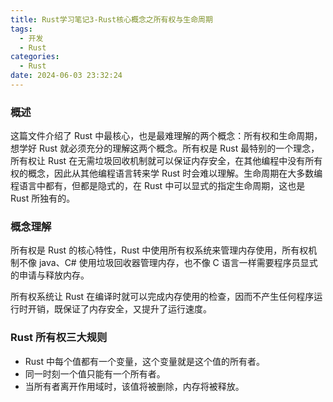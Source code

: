 ```yaml
---
title: Rust学习笔记3-Rust核心概念之所有权与生命周期
tags:
  - 开发
  - Rust
categories:
  - Rust
date: 2024-06-03 23:32:24
---
```


### 概述

这篇文件介绍了 Rust 中最核心，也是最难理解的两个概念：所有权和生命周期，想学好 Rust 就必须充分的理解这两个概念。所有权是 Rust 最特别的一个理念，所有权让 Rust 在无需垃圾回收机制就可以保证内存安全，在其他编程中没有所有权的概念，因此从其他编程语言转来学 Rust 时会难以理解。生命周期在大多数编程语言中都有，但都是隐式的，在 Rust 中可以显式的指定生命周期，这也是 Rust 所独有的。



### 概念理解

所有权是 Rust 的核心特性，Rust 中使用所有权系统来管理内存使用，所有权机制不像 java、C# 使用垃圾回收器管理内存，也不像 C 语言一样需要程序员显式的申请与释放内存。

所有权系统让 Rust  在编译时就可以完成内存使用的检查，因而不产生任何程序运行时开销，既保证了内存安全，又提升了运行速度。

<!-- more -->



### Rust 所有权三大规则

- Rust 中每个值都有一个变量，这个变量就是这个值的所有者。
- 同一时刻一个值只能有一个所有者。
- 当所有者离开作用域时，该值将被删除，内存将被释放。
